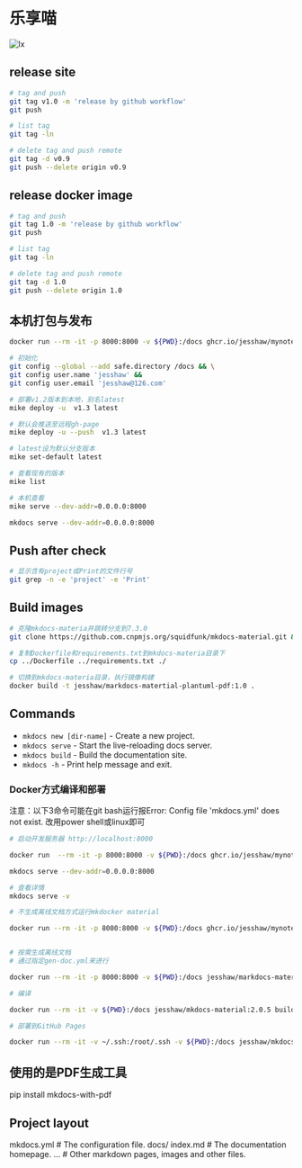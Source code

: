 # 乐享喵

![lx](docs/assets/lx.ico)

## release site

```bash
# tag and push
git tag v1.0 -m 'release by github workflow'
git push 

# list tag
git tag -ln

# delete tag and push remote
git tag -d v0.9
git push --delete origin v0.9
```

## release docker image

```bash
# tag and push
git tag 1.0 -m 'release by github workflow'
git push 

# list tag
git tag -ln

# delete tag and push remote
git tag -d 1.0
git push --delete origin 1.0
```

## 本机打包与发布

```bash
docker run --rm -it -p 8000:8000 -v ${PWD}:/docs ghcr.io/jesshaw/mynotes bash

# 初始化
git config --global --add safe.directory /docs && \
git config user.name 'jesshaw' && 
git config user.email 'jesshaw@126.com'

# 部署v1.2版本到本地，别名latest
mike deploy -u  v1.3 latest

# 默认会推送至远程gh-page
mike deploy -u --push  v1.3 latest

# latest设为默认分支版本
mike set-default latest

# 查看现有的版本
mike list

# 本机查看
mike serve --dev-addr=0.0.0.0:8000

mkdocs serve --dev-addr=0.0.0.0:8000
```

## Push after check

```bash
# 显示含有project或Print的文件行号
git grep -n -e 'project' -e 'Print'
```

## Build images

```bash
# 克隆mkdocs-materia并跳转分支到7.3.0
git clone https://github.com.cnpmjs.org/squidfunk/mkdocs-material.git && cd ./mkdocs-material && git checkout 7.3.0

# 复制Dockerfile和requirements.txt到mkdocs-materia目录下
cp ../Dockerfile ../requirements.txt ./

# 切换到mkdocs-materia目录，执行镜像构建
docker build -t jesshaw/markdocs-matertial-plantuml-pdf:1.0 .
```

## Commands

* `mkdocs new [dir-name]` - Create a new project.
* `mkdocs serve` - Start the live-reloading docs server.
* `mkdocs build` - Build the documentation site.
* `mkdocs -h` - Print help message and exit.

### Docker方式编译和部署

注意：以下3命令可能在git bash运行报Error: Config file 'mkdocs.yml' does not exist. 改用power shell或linux即可

```bash
# 启动开发服务器 http://localhost:8000

docker run  --rm -it -p 8000:8000 -v ${PWD}:/docs ghcr.io/jesshaw/mynotes bash

mkdocs serve --dev-addr=0.0.0.0:8000

# 查看详情
mkdocs serve -v 

# 不生成离线文档方式运行mkdocker material

docker run --rm -it -p 8000:8000 -v ${PWD}:/docs ghcr.io/jesshaw/mynotes bash -c "mkdocs serve --dev-addr=0.0.0.0:8000"


# 按需生成离线文档
# 通过指定gen-doc.yml来进行

docker run --rm -it -p 8000:8000 -v ${PWD}:/docs jesshaw/markdocs-matertial-plantuml-pdf:1.0 sh -c "ENABLE_PDF_EXPORT=1 mkdocs serve -f gen-doc.yml --dev-addr=0.0.0.0:8000"

# 编译

docker run --rm -it -v ${PWD}:/docs jesshaw/mkdocs-material:2.0.5 build

# 部署到GitHub Pages

docker run --rm -it -v ~/.ssh:/root/.ssh -v ${PWD}:/docs jesshaw/mkdocs-material:2.0.5 gh-deploy 
```

## 使用的是PDF生成工具

pip install mkdocs-with-pdf

## Project layout

mkdocs.yml    # The configuration file.
docs/
    index.md  # The documentation homepage.
    ...       # Other markdown pages, images and other files.

